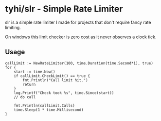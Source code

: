 # tyhi/slr - Simple Rate Limiter

slr is a simple rate limiter I made for projects that don't require fancy rate limiting.

On windows this limit checker is zero cost as it never observes a clock tick. 

## Usage
```
callLimit := NewRateLimiter(100, time.Duration(time.Second*1), true)
for {
	start := time.Now()
	if callLimit.CheckLimit() == true {
		fmt.Println("Call limit hit.")
		return
	}
	log.Printf("Check took %s", time.Since(start))
	// do call
	
	fmt.Println(callLimit.Calls)
	time.Sleep(1 * time.Millisecond)
}
```